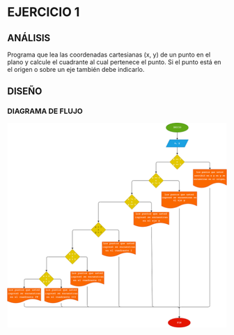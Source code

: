 # EJERCICIO 1
## ANÁLISIS
Programa que lea las coordenadas cartesianas (x, y) de un punto en el plano y calcule el cuadrante al cual pertenece el punto. Si el punto está en el origen o sobre un eje también debe indicarlo.
## DISEÑO
### DIAGRAMA DE FLUJO
![Diagrama de Flujo](diagrama.png "Diagrama de Flujo")